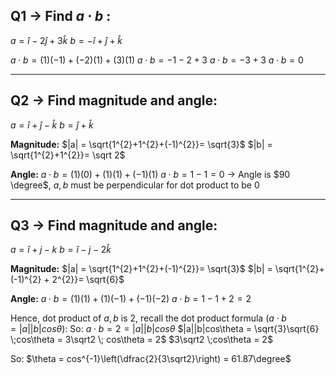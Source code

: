 ## Q1 $\to$ Find $a\cdot b$ :
$a = \hat i -2 \hat j + 3\hat k$
$b = -\hat i + \hat j + \hat k$

$a\cdot b = (1)(-1) + (-2)(1)+(3)(1)$
$a\cdot b = -1-2+3$
$a\cdot b = -3+3$ 
$a\cdot b = 0$
___
## Q2 $\to$ Find magnitude and angle:
$a = \hat i + \hat j - \hat k$
$b = \hat j + \hat k$

**Magnitude:**
$|a| = \sqrt{1^{2}+1^{2}+(-1)^{2}}= \sqrt{3}$
$|b| = \sqrt{1^{2}+1^{2}}= \sqrt 2$


**Angle:**
$a\cdot b = (1)(0) + (1)(1) + (-1)(1)$
$a\cdot b = 1 -1 = 0$
$\to$ Angle is $90 \degree$, $a,b$ must be perpendicular for dot product to be 0 
___
## Q3 $\to$ Find magnitude and angle:
$a = \hat i + j -k$
$b = \hat i - j -2\hat k$

**Magnitude:**
$|a| = \sqrt{1^{2}+1^{2}+(-1)^{2}}= \sqrt{3}$
$|b| = \sqrt{1^{2}+(-1)^{2} + 2^{2}}= \sqrt{6}$

**Angle:**
$a\cdot b = (1)(1) + (1)(-1)+(-1)(-2)$
$a\cdot b = 1 -1 + 2 =2$

Hence, dot product of $a,b$ is 2, recall the dot product formula ($a\cdot b = |a||b|cos\theta$):
So:
$a\cdot b = 2 = |a||b|cos\theta$
$|a||b|cos\theta = \sqrt{3}\sqrt{6} \;cos\theta = 3\sqrt2 \; cos\theta = 2$
$3\sqrt2 \;cos\theta = 2$

So:
$\theta = cos^{-1}\left(\dfrac{2}{3\sqrt2}\right) = 61.87\degree$
